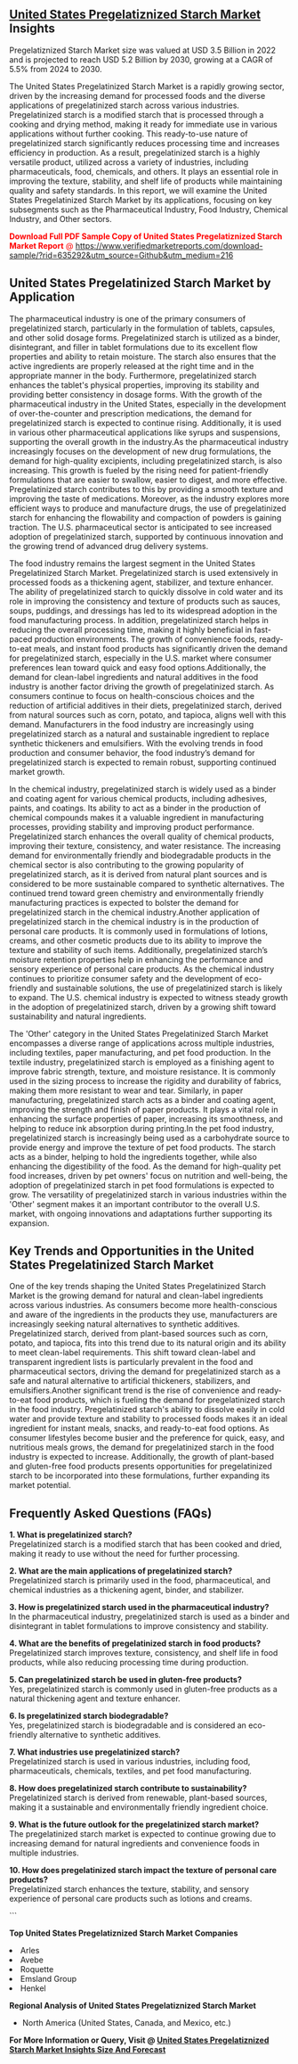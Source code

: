 <h2><a href="https://www.verifiedmarketreports.com/download-sample/?rid=635292&amp;utm_source=Github&amp;utm_medium=216" target="_blank">United States Pregelatiznized Starch Market</a> Insights</h2><p>Pregelatiznized Starch Market size was valued at USD 3.5 Billion in 2022 and is projected to reach USD 5.2 Billion by 2030, growing at a CAGR of 5.5% from 2024 to 2030.</p><p><p>The United States Pregelatinized Starch Market is a rapidly growing sector, driven by the increasing demand for processed foods and the diverse applications of pregelatinized starch across various industries. Pregelatinized starch is a modified starch that is processed through a cooking and drying method, making it ready for immediate use in various applications without further cooking. This ready-to-use nature of pregelatinized starch significantly reduces processing time and increases efficiency in production. As a result, pregelatinized starch is a highly versatile product, utilized across a variety of industries, including pharmaceuticals, food, chemicals, and others. It plays an essential role in improving the texture, stability, and shelf life of products while maintaining quality and safety standards. In this report, we will examine the United States Pregelatinized Starch Market by its applications, focusing on key subsegments such as the Pharmaceutical Industry, Food Industry, Chemical Industry, and Other sectors. <p><span class=""><span style="color: #ff0000;"><strong>Download Full PDF Sample Copy of United States Pregelatiznized Starch Market Report</strong> @ </span><a href="https://www.verifiedmarketreports.com/download-sample/?rid=635292&amp;utm_source=Github&amp;utm_medium=216" target="_blank">https://www.verifiedmarketreports.com/download-sample/?rid=635292&amp;utm_source=Github&amp;utm_medium=216</a></span></p></p><h2>United States Pregelatinized Starch Market by Application</h2><p>The pharmaceutical industry is one of the primary consumers of pregelatinized starch, particularly in the formulation of tablets, capsules, and other solid dosage forms. Pregelatinized starch is utilized as a binder, disintegrant, and filler in tablet formulations due to its excellent flow properties and ability to retain moisture. The starch also ensures that the active ingredients are properly released at the right time and in the appropriate manner in the body. Furthermore, pregelatinized starch enhances the tablet's physical properties, improving its stability and providing better consistency in dosage forms. With the growth of the pharmaceutical industry in the United States, especially in the development of over-the-counter and prescription medications, the demand for pregelatinized starch is expected to continue rising. Additionally, it is used in various other pharmaceutical applications like syrups and suspensions, supporting the overall growth in the industry.As the pharmaceutical industry increasingly focuses on the development of new drug formulations, the demand for high-quality excipients, including pregelatinized starch, is also increasing. This growth is fueled by the rising need for patient-friendly formulations that are easier to swallow, easier to digest, and more effective. Pregelatinized starch contributes to this by providing a smooth texture and improving the taste of medications. Moreover, as the industry explores more efficient ways to produce and manufacture drugs, the use of pregelatinized starch for enhancing the flowability and compaction of powders is gaining traction. The U.S. pharmaceutical sector is anticipated to see increased adoption of pregelatinized starch, supported by continuous innovation and the growing trend of advanced drug delivery systems.<p>The food industry remains the largest segment in the United States Pregelatinized Starch Market. Pregelatinized starch is used extensively in processed foods as a thickening agent, stabilizer, and texture enhancer. The ability of pregelatinized starch to quickly dissolve in cold water and its role in improving the consistency and texture of products such as sauces, soups, puddings, and dressings has led to its widespread adoption in the food manufacturing process. In addition, pregelatinized starch helps in reducing the overall processing time, making it highly beneficial in fast-paced production environments. The growth of convenience foods, ready-to-eat meals, and instant food products has significantly driven the demand for pregelatinized starch, especially in the U.S. market where consumer preferences lean toward quick and easy food options.Additionally, the demand for clean-label ingredients and natural additives in the food industry is another factor driving the growth of pregelatinized starch. As consumers continue to focus on health-conscious choices and the reduction of artificial additives in their diets, pregelatinized starch, derived from natural sources such as corn, potato, and tapioca, aligns well with this demand. Manufacturers in the food industry are increasingly using pregelatinized starch as a natural and sustainable ingredient to replace synthetic thickeners and emulsifiers. With the evolving trends in food production and consumer behavior, the food industry’s demand for pregelatinized starch is expected to remain robust, supporting continued market growth.<p>In the chemical industry, pregelatinized starch is widely used as a binder and coating agent for various chemical products, including adhesives, paints, and coatings. Its ability to act as a binder in the production of chemical compounds makes it a valuable ingredient in manufacturing processes, providing stability and improving product performance. Pregelatinized starch enhances the overall quality of chemical products, improving their texture, consistency, and water resistance. The increasing demand for environmentally friendly and biodegradable products in the chemical sector is also contributing to the growing popularity of pregelatinized starch, as it is derived from natural plant sources and is considered to be more sustainable compared to synthetic alternatives. The continued trend toward green chemistry and environmentally friendly manufacturing practices is expected to bolster the demand for pregelatinized starch in the chemical industry.Another application of pregelatinized starch in the chemical industry is in the production of personal care products. It is commonly used in formulations of lotions, creams, and other cosmetic products due to its ability to improve the texture and stability of such items. Additionally, pregelatinized starch’s moisture retention properties help in enhancing the performance and sensory experience of personal care products. As the chemical industry continues to prioritize consumer safety and the development of eco-friendly and sustainable solutions, the use of pregelatinized starch is likely to expand. The U.S. chemical industry is expected to witness steady growth in the adoption of pregelatinized starch, driven by a growing shift toward sustainability and natural ingredients.<p>The 'Other' category in the United States Pregelatinized Starch Market encompasses a diverse range of applications across multiple industries, including textiles, paper manufacturing, and pet food production. In the textile industry, pregelatinized starch is employed as a finishing agent to improve fabric strength, texture, and moisture resistance. It is commonly used in the sizing process to increase the rigidity and durability of fabrics, making them more resistant to wear and tear. Similarly, in paper manufacturing, pregelatinized starch acts as a binder and coating agent, improving the strength and finish of paper products. It plays a vital role in enhancing the surface properties of paper, increasing its smoothness, and helping to reduce ink absorption during printing.In the pet food industry, pregelatinized starch is increasingly being used as a carbohydrate source to provide energy and improve the texture of pet food products. The starch acts as a binder, helping to hold the ingredients together, while also enhancing the digestibility of the food. As the demand for high-quality pet food increases, driven by pet owners' focus on nutrition and well-being, the adoption of pregelatinized starch in pet food formulations is expected to grow. The versatility of pregelatinized starch in various industries within the 'Other' segment makes it an important contributor to the overall U.S. market, with ongoing innovations and adaptations further supporting its expansion.<h2>Key Trends and Opportunities in the United States Pregelatinized Starch Market</h2><p>One of the key trends shaping the United States Pregelatinized Starch Market is the growing demand for natural and clean-label ingredients across various industries. As consumers become more health-conscious and aware of the ingredients in the products they use, manufacturers are increasingly seeking natural alternatives to synthetic additives. Pregelatinized starch, derived from plant-based sources such as corn, potato, and tapioca, fits into this trend due to its natural origin and its ability to meet clean-label requirements. This shift toward clean-label and transparent ingredient lists is particularly prevalent in the food and pharmaceutical sectors, driving the demand for pregelatinized starch as a safe and natural alternative to artificial thickeners, stabilizers, and emulsifiers.Another significant trend is the rise of convenience and ready-to-eat food products, which is fueling the demand for pregelatinized starch in the food industry. Pregelatinized starch's ability to dissolve easily in cold water and provide texture and stability to processed foods makes it an ideal ingredient for instant meals, snacks, and ready-to-eat food options. As consumer lifestyles become busier and the preference for quick, easy, and nutritious meals grows, the demand for pregelatinized starch in the food industry is expected to increase. Additionally, the growth of plant-based and gluten-free food products presents opportunities for pregelatinized starch to be incorporated into these formulations, further expanding its market potential.<h2>Frequently Asked Questions (FAQs)</h2><p><strong>1. What is pregelatinized starch?</strong><br>Pregelatinized starch is a modified starch that has been cooked and dried, making it ready to use without the need for further processing.</p><p><strong>2. What are the main applications of pregelatinized starch?</strong><br>Pregelatinized starch is primarily used in the food, pharmaceutical, and chemical industries as a thickening agent, binder, and stabilizer.</p><p><strong>3. How is pregelatinized starch used in the pharmaceutical industry?</strong><br>In the pharmaceutical industry, pregelatinized starch is used as a binder and disintegrant in tablet formulations to improve consistency and stability.</p><p><strong>4. What are the benefits of pregelatinized starch in food products?</strong><br>Pregelatinized starch improves texture, consistency, and shelf life in food products, while also reducing processing time during production.</p><p><strong>5. Can pregelatinized starch be used in gluten-free products?</strong><br>Yes, pregelatinized starch is commonly used in gluten-free products as a natural thickening agent and texture enhancer.</p><p><strong>6. Is pregelatinized starch biodegradable?</strong><br>Yes, pregelatinized starch is biodegradable and is considered an eco-friendly alternative to synthetic additives.</p><p><strong>7. What industries use pregelatinized starch?</strong><br>Pregelatinized starch is used in various industries, including food, pharmaceuticals, chemicals, textiles, and pet food manufacturing.</p><p><strong>8. How does pregelatinized starch contribute to sustainability?</strong><br>Pregelatinized starch is derived from renewable, plant-based sources, making it a sustainable and environmentally friendly ingredient choice.</p><p><strong>9. What is the future outlook for the pregelatinized starch market?</strong><br>The pregelatinized starch market is expected to continue growing due to increasing demand for natural ingredients and convenience foods in multiple industries.</p><p><strong>10. How does pregelatinized starch impact the texture of personal care products?</strong><br>Pregelatinized starch enhances the texture, stability, and sensory experience of personal care products such as lotions and creams.</p>```</p><p><strong>Top United States Pregelatiznized Starch Market Companies</strong></p><div data-test-id=""><p><li>Arles</li><li> Avebe</li><li> Roquette</li><li> Emsland Group</li><li> Henkel</li></p><div><strong>Regional Analysis of&nbsp;United States Pregelatiznized Starch Market</strong></div><ul><li dir="ltr"><p dir="ltr">North America&nbsp;(United States, Canada, and Mexico, etc.)</p></li></ul><p><strong>For More Information or Query, Visit @&nbsp;</strong><strong><a href="https://www.verifiedmarketreports.com/product/pregelatiznized-starch-market/?utm_source=Github&amp;utm_medium=216" target="_blank">United States Pregelatiznized Starch Market Insights Size And Forecast</a></strong></p></div>
